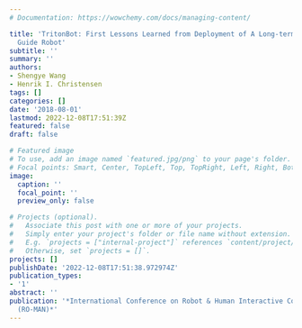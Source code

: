 ```yaml
---
# Documentation: https://wowchemy.com/docs/managing-content/

title: 'TritonBot: First Lessons Learned from Deployment of A Long-term Autonomy Tour
  Guide Robot'
subtitle: ''
summary: ''
authors:
- Shengye Wang
- Henrik I. Christensen
tags: []
categories: []
date: '2018-08-01'
lastmod: 2022-12-08T17:51:39Z
featured: false
draft: false

# Featured image
# To use, add an image named `featured.jpg/png` to your page's folder.
# Focal points: Smart, Center, TopLeft, Top, TopRight, Left, Right, BottomLeft, Bottom, BottomRight.
image:
  caption: ''
  focal_point: ''
  preview_only: false

# Projects (optional).
#   Associate this post with one or more of your projects.
#   Simply enter your project's folder or file name without extension.
#   E.g. `projects = ["internal-project"]` references `content/project/deep-learning/index.md`.
#   Otherwise, set `projects = []`.
projects: []
publishDate: '2022-12-08T17:51:38.972974Z'
publication_types:
- '1'
abstract: ''
publication: '*International Conference on Robot & Human Interactive Communication
  (RO-MAN)*'
---
```

